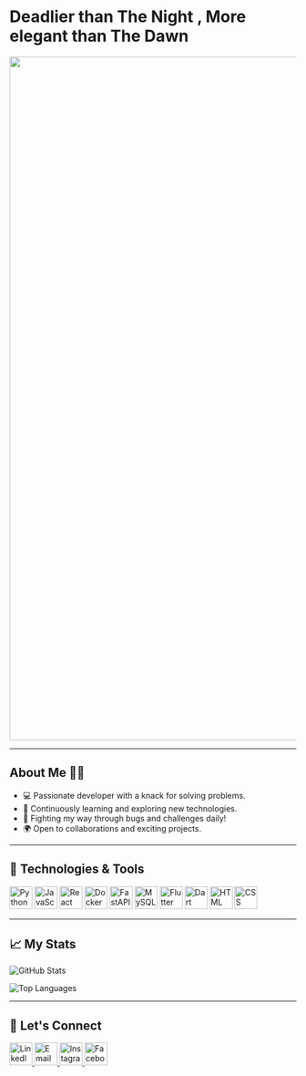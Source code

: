 <!-- Add a title -->
# Deadlier than The Night , More elegant than The Dawn 

<!-- Add a GIF in the center -->
<div align="center">
  <img src="https://wallpapercave.com/wp/wp12756497.jpg" alt="Fighter GIF" width="1200">
</div>

---

## About Me 🙋‍♂️
- 💻 Passionate developer with a knack for solving problems.
- 🧠 Continuously learning and exploring new technologies.
- 🥊 Fighting my way through bugs and challenges daily!
- 🌍 Open to collaborations and exciting projects.

---

## 🔧 Technologies & Tools
<div>
  <img src="https://cdn.jsdelivr.net/gh/devicons/devicon/icons/python/python-original.svg" alt="Python" width="40">
  <img src="https://cdn.jsdelivr.net/gh/devicons/devicon/icons/javascript/javascript-original.svg" alt="JavaScript" width="40">
  <img src="https://cdn.jsdelivr.net/gh/devicons/devicon/icons/react/react-original.svg" alt="React" width="40">
  <img src="https://cdn.jsdelivr.net/gh/devicons/devicon/icons/docker/docker-original.svg" alt="Docker" width="40">
  <img src="https://cdn.jsdelivr.net/gh/devicons/devicon/icons/fastapi/fastapi-original.svg" alt="FastAPI" width="40">
  <img src="https://cdn.jsdelivr.net/gh/devicons/devicon/icons/mysql/mysql-original.svg" alt="MySQL" width="40">
  <img src="https://cdn.jsdelivr.net/gh/devicons/devicon/icons/flutter/flutter-original.svg" alt="Flutter" width="40">
  <img src="https://cdn.jsdelivr.net/gh/devicons/devicon/icons/dart/dart-original.svg" alt="Dart" width="40">
  <img src="https://cdn.jsdelivr.net/gh/devicons/devicon/icons/html5/html5-original.svg" alt="HTML" width="40">
  <img src="https://cdn.jsdelivr.net/gh/devicons/devicon/icons/css3/css3-original.svg" alt="CSS" width="40">
</div>

---

## 📈 My Stats
![GitHub Stats](https://github-readme-stats.vercel.app/api?username=yourusername&show_icons=true&theme=dark)

![Top Languages](https://github-readme-stats.vercel.app/api/top-langs/?username=yourusername&layout=compact&theme=dark)

---

## 🤝 Let's Connect
<div>
  <a href="https://www.linkedin.com/in/kareem-yasser-464ab222a">
    <img src="https://cdn.jsdelivr.net/gh/devicons/devicon/icons/linkedin/linkedin-original.svg" alt="LinkedIn" width="40">
  </a>
  <a href="mailto:Kareemyasser1054@gmail.com">
    <img src="https://cdn.jsdelivr.net/gh/devicons/devicon/icons/google/google-original.svg" alt="Email" width="40">
  </a>
  <a href="https://www.instagram.com/karemyassser/">
    <img src="https://cdn.jsdelivr.net/gh/devicons/devicon/icons/instagram/instagram-original.svg" alt="Instagram" width="40">
  </a>
  <a href="https://www.facebook.com/kareem.yasser.9862273/">
    <img src="https://cdn.jsdelivr.net/gh/devicons/devicon/icons/facebook/facebook-original.svg" alt="Facebook" width="40">
  </a>
</div>
